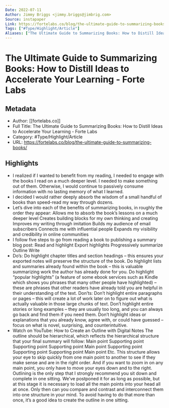 ```yaml
---
Date: 2022-07-11
Author: Jimmy Briggs <jimmy.briggs@jimbrig.com>
Source: instapaper
Link: https://fortelabs.co/blog/the-ultimate-guide-to-summarizing-books/
Tags: ["#Type/Highlight/Article"]
Aliases: ["The Ultimate Guide to Summarizing Books: How to Distill Ideas to Accelerate Your Learning - Forte Labs", "The Ultimate Guide to Summarizing Books: How to Distill Ideas to Accelerate Your Learning - Forte Labs"]
---
```

# The Ultimate Guide to Summarizing Books: How to Distill Ideas to Accelerate Your Learning - Forte Labs

## Metadata
- Author: [[fortelabs.co]]
- Full Title: The Ultimate Guide to Summarizing Books: How to Distill Ideas to Accelerate Your Learning - Forte Labs
- Category: #Type/Highlight/Article
- URL: https://fortelabs.co/blog/the-ultimate-guide-to-summarizing-books/

## Highlights
- I realized if I wanted to benefit from my reading, I needed to engage with the books I read on a much deeper level. I needed to make something out of them. Otherwise, I would continue to passively consume information with no lasting memory of what I learned.
- I decided I would rather deeply absorb the wisdom of a small handful of books than speed-read my way through dozens.
- Let’s dive into each of the benefits of summarizing books, in roughly the order they appear:
  Allows me to absorb the book’s lessons on a much deeper level
  Creates building blocks for my own thinking and creating
  Improves my writing through imitation
  Builds my audience of email subscribers
  Connects me with influential people
  Expands my visibility and credibility in online communities
- I follow five steps to go from reading a book to publishing a summary blog post:
  Read and highlight
  Export highlights
  Progressively summarize
  Outline
  Write
- Do’s:
  Do highlight chapter titles and section headings – this ensures your exported notes will preserve the structure of the book.
  Do highlight lists and summaries already found within the book – this is valuable summarizing work the author has already done for you.
  Do highlight “popular highlights” (a feature of some ebook services such as Kindle which shows you phrases that many other people have highlighted) – these are phrases that other readers have already told you are helpful in their understanding of the text.
  Don’ts:
  Don’t highlight entire paragraphs or pages – this will create a lot of work later on to figure out what is actually valuable in those large chunks of text.
  Don’t highlight entire stories or long examples – they are usually too long, and you can always go back and find them if you need them.
  Don’t highlight ideas or explanations that you already know, agree with, or could have guessed – focus on what is novel, surprising, and counterintuitive.
- Watch on YouTube: How to Create an Outline with Digital Notes
  The outline should be hierarchical, which reflects the hierarchical structure that your final summary will follow:
  Main point
  Supporting point
  Supporting point
  Supporting point
  Main point
  Supporting point
  Supporting point
  Supporting point
  Main point
  Etc.
  This structure allows your eye to skip quickly from one main point to another to see if they make sense and are in the right order. And if you want to zoom in on any main point, you only have to move your eyes down and to the right.
  Outlining is the only step that I strongly recommend you sit down and complete in one sitting. We’ve postponed it for as long as possible, but at this stage it is necessary to load all the main points into your head all at once. Only then can you compare and contrast and interconnect them into one structure in your mind. To avoid having to do that more than once, it’s a good idea to create the outline in one sitting.
